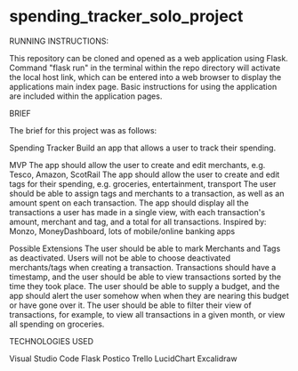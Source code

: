 # spending_tracker_solo_project

RUNNING INSTRUCTIONS:

This repository can be cloned and opened as a web application using Flask. Command "flask run" in the terminal within the repo directory will activate the local host link, which can be entered into a web browser to display the applications main index page. Basic instructions for using the application are included within the application pages.

BRIEF

The brief for this project was as follows:

Spending Tracker
Build an app that allows a user to track their spending.

MVP
The app should allow the user to create and edit merchants, e.g. Tesco, Amazon, ScotRail
The app should allow the user to create and edit tags for their spending, e.g. groceries, entertainment, transport
The user should be able to assign tags and merchants to a transaction, as well as an amount spent on each transaction.
The app should display all the transactions a user has made in a single view, with each transaction's amount, merchant and tag, and a total for all transactions.
Inspired by:
Monzo, MoneyDashboard, lots of mobile/online banking apps

Possible Extensions
The user should be able to mark Merchants and Tags as deactivated. Users will not be able to choose deactivated merchants/tags when creating a transaction.
Transactions should have a timestamp, and the user should be able to view transactions sorted by the time they took place.
The user should be able to supply a budget, and the app should alert the user somehow when when they are nearing this budget or have gone over it.
The user should be able to filter their view of transactions, for example, to view all transactions in a given month, or view all spending on groceries.

TECHNOLOGIES USED

Visual Studio Code
Flask
Postico
Trello
LucidChart
Excalidraw
